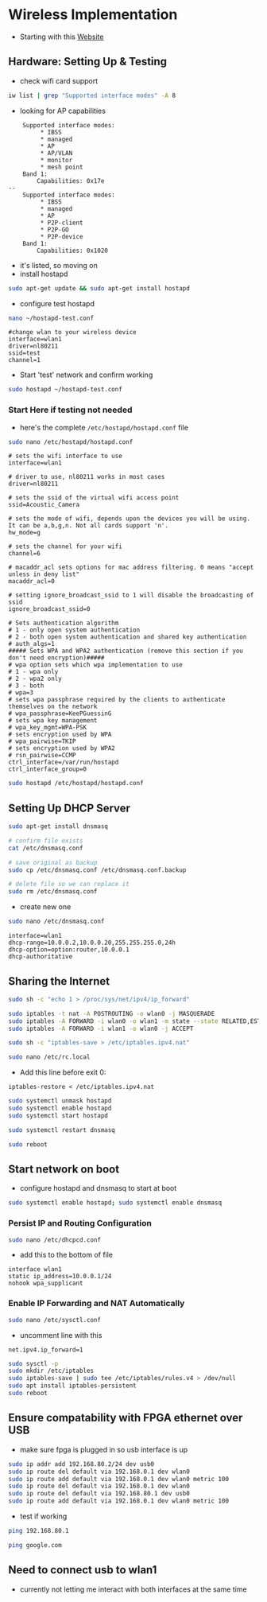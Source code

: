 # Wireless Implementation

- Starting with this [Website](https://nims11.wordpress.com/2012/04/27/hostapd-the-linux-way-to-create-virtual-wifi-access-point/)

## Hardware: Setting Up & Testing
- check wifi card support
```zsh
iw list | grep "Supported interface modes" -A 8
```
- looking for AP capabilities
~~~
	Supported interface modes:
		 * IBSS
		 * managed
		 * AP
		 * AP/VLAN
		 * monitor
		 * mesh point
	Band 1:
		Capabilities: 0x17e
--
	Supported interface modes:
		 * IBSS
		 * managed
		 * AP
		 * P2P-client
		 * P2P-GO
		 * P2P-device
	Band 1:
		Capabilities: 0x1020

~~~
- it's listed, so moving on
- install hostapd
```zsh
sudo apt-get update && sudo apt-get install hostapd
```
- configure test hostapd
```zsh
nano ~/hostapd-test.conf
```
~~~
#change wlan to your wireless device
interface=wlan1
driver=nl80211
ssid=test
channel=1
~~~
- Start 'test' network and confirm working 
```zsh
sudo hostapd ~/hostapd-test.conf
```

### Start Here if testing not needed
- here's the complete ```/etc/hostapd/hostapd.conf``` file
```zsh
sudo nano /etc/hostapd/hostapd.conf
```
~~~
# sets the wifi interface to use
interface=wlan1

# driver to use, nl80211 works in most cases
driver=nl80211

# sets the ssid of the virtual wifi access point
ssid=Acoustic_Camera

# sets the mode of wifi, depends upon the devices you will be using. It can be a,b,g,n. Not all cards support 'n'.
hw_mode=g

# sets the channel for your wifi
channel=6

# macaddr_acl sets options for mac address filtering. 0 means "accept unless in deny list"
macaddr_acl=0

# setting ignore_broadcast_ssid to 1 will disable the broadcasting of ssid
ignore_broadcast_ssid=0

# Sets authentication algorithm
# 1 - only open system authentication
# 2 - both open system authentication and shared key authentication
# auth_algs=1
##### Sets WPA and WPA2 authentication (remove this section if you don't need encryption)#####
# wpa option sets which wpa implementation to use
# 1 - wpa only
# 2 - wpa2 only
# 3 - both
# wpa=3
# sets wpa passphrase required by the clients to authenticate themselves on the network
# wpa_passphrase=KeePGuessinG
# sets wpa key management
# wpa_key_mgmt=WPA-PSK
# sets encryption used by WPA
# wpa_pairwise=TKIP
# sets encryption used by WPA2
# rsn_pairwise=CCMP
ctrl_interface=/var/run/hostapd
ctrl_interface_group=0

~~~

```zsh
sudo hostapd /etc/hostapd/hostapd.conf
```


## Setting Up DHCP Server

```zsh
sudo apt-get install dnsmasq

# confirm file exists
cat /etc/dnsmasq.conf

# save original as backup
sudo cp /etc/dnsmasq.conf /etc/dnsmasq.conf.backup

# delete file so we can replace it 
sudo rm /etc/dnsmasq.conf
```
- create new one
```zsh
sudo nano /etc/dnsmasq.conf
```

~~~
interface=wlan1
dhcp-range=10.0.0.2,10.0.0.20,255.255.255.0,24h
dhcp-option=option:router,10.0.0.1
dhcp-authoritative
~~~

## Sharing the Internet
```zsh
sudo sh -c "echo 1 > /proc/sys/net/ipv4/ip_forward"
```
```zsh
sudo iptables -t nat -A POSTROUTING -o wlan0 -j MASQUERADE
sudo iptables -A FORWARD -i wlan0 -o wlan1 -m state --state RELATED,ESTABLISHED -j ACCEPT
sudo iptables -A FORWARD -i wlan1 -o wlan0 -j ACCEPT
```
```zsh
sudo sh -c "iptables-save > /etc/iptables.ipv4.nat"
```

```zsh
sudo nano /etc/rc.local
```
- Add this line before exit 0:
~~~
iptables-restore < /etc/iptables.ipv4.nat
~~~

```zsh
sudo systemctl unmask hostapd
sudo systemctl enable hostapd
sudo systemctl start hostapd

sudo systemctl restart dnsmasq

```
```zsh
sudo reboot
```

## Start network on boot

- configure hostapd and dnsmasq to start at boot
```zsh
sudo systemctl enable hostapd; sudo systemctl enable dnsmasq
```

### Persist IP and Routing Configuration
```zsh
sudo nano /etc/dhcpcd.conf
```
- add this to the bottom of file
~~~
interface wlan1
static ip_address=10.0.0.1/24
nohook wpa_supplicant
~~~

### Enable IP Forwarding and NAT Automatically
```zsh
sudo nano /etc/sysctl.conf
```
- uncomment line with this
~~~
net.ipv4.ip_forward=1
~~~
```zsh
sudo sysctl -p
sudo mkdir /etc/iptables
sudo iptables-save | sudo tee /etc/iptables/rules.v4 > /dev/null
sudo apt install iptables-persistent
sudo reboot
```

## Ensure compatability with FPGA ethernet over USB
- make sure fpga is plugged in so usb interface is up
```zsh
sudo ip addr add 192.168.80.2/24 dev usb0
sudo ip route del default via 192.168.0.1 dev wlan0
sudo ip route add default via 192.168.0.1 dev wlan0 metric 100
sudo ip route del default via 192.168.0.1 dev wlan0
sudo ip route del default via 192.168.80.1 dev usb0
sudo ip route add default via 192.168.0.1 dev wlan0 metric 100

```

- test if working
```zsh
ping 192.168.80.1
```
```zsh
ping google.com
```

## Need to connect usb to wlan1
- currently not letting me interact with both interfaces at the same time


